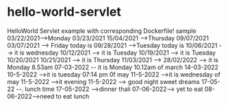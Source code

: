 # hello-world-servlet
HelloWorld Servlet example with corresponding Dockerfile!
sample
03/22/2021-->Monday
03/23/2021
15/04/2021 -->Thursday
09/07/2021
03/07/2021 --> Friday today is
09/28/2021 -->Tuesday today is
10/06/2021 --> it is wednesday
10/12/2021 --> it is Tuesday
10/19/2021 --> it is Tuesday
10/20/2021
10/21/2021 --> it is Thursday
11/03/2021 --> 
28/02/2022 --> it is Monday 8.53am
07-03-2022  -- it is Monday 10.12am of march
14-03-2022
10-5-2022  -->it is tuesday 07:14 pm 0f may
11-5-2022 -->it is wednesday of may
11-5-2022 -->it evening
11-5-2022 --> good night sweet dreams
17-05-22 --. lunch time
17-05-2022 -->dinner thali
07-06-2022--> yet to eat
08-06-2022-->need to eat lunch
